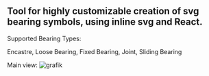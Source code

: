 ## Tool for highly customizable creation of svg bearing symbols, using inline svg and React.
Supported Bearing Types:

Encastre,
Loose Bearing,
Fixed Bearing,
Joint,
Sliding Bearing

Main view:
![grafik](https://user-images.githubusercontent.com/75590579/167875981-8a2812cb-7f2e-4c86-beb8-fc8d24e80428.png)
